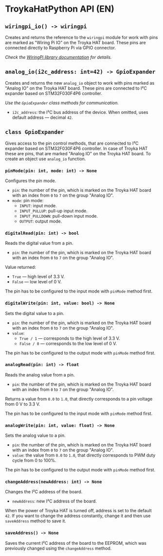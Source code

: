 # TroykaHatPython API (EN)

## `wiringpi_io() -> wiringpi`

Creates and returns the reference to the `wiringpi` module for work with pins are marked as "Wiring Pi IO" on the Troyka HAT board. These pins are connected directly to Raspberry Pi via GPIO connector.

_Check the [WiringPi library documentation](https://pypi.org/project/wiringpi/) for details._

## `analog_io(i2c_address: int=42) -> GpioExpander`

Creates and returns the new `analog_io` object to work with pins marked as "Analog IO" on the Troyka HAT board. These pins are connected to I²C expander based on STM32F030F4P6 controller.

_Use the `GpioExpander` class methods for communication._

- `i2c_address`: the I²C bus address of the device. When omitted, uses default address — decimal `42`.

## `class GpioExpander`

Gives access to the pin control methods, that are connected to I²C expander based on STM32F030F4P6 controller. In case of Troyka HAT these are pins, that are marked "Analog IO" on the Troyka HAT board. To create an object use `analog_io` function.

### `pinMode(pin: int, mode: int) -> None`

Configures the pin mode.

- `pin`: the number of the pin, which is marked on the Troyka HAT board with an index from `0` to `7` on the group "Analog IO".
- `mode`: pin mode:
  - `INPUT`: input mode.
  - `INPUT_PULLUP`: pull-up input mode.
  - `INPUT_PULLDOWN`: pull-down input mode.
  - `OUTPUT`: output mode.

### `digitalRead(pin: int) -> bool`

Reads the digital value from a pin.

- `pin`: the number of the pin, which is marked on the Troyka HAT board with an index from `0` to `7` on the group "Analog IO".

Value returned:

- `True` — high level of 3.3 V.
- `False` — low level of 0 V.

The pin has to be configured to the input mode with `pinMode` method first.

### `digitalWrite(pin: int, value: bool) -> None`

Sets the digital value to a pin.

- `pin`: the number of the pin, which is marked on the Troyka HAT board with an index from `0` to `7` on the group "Analog IO".
- `value`: 
    - `True / 1` — corresponds to the high level of 3.3 V.
    - `False / 0` — corresponds to the low level of 0 V.

The pin has to be configured to the output mode with `pinMode` method first.

### `analogRead(pin: int) -> float`

Reads the analog value from a pin.

- `pin`: the number of the pin, which is marked on the Troyka HAT board with an index from `0` to `7` on the group "Analog IO".

Returns a value from `0.0` to `1.0`, that directly corresponds to a pin voltage from 0 V to 3.3 V.

The pin has to be configured to the input mode with `pinMode` method first.

### `analogWrite(pin: int, value: float) -> None`

Sets the analog value to a pin.

- `pin`: the number of the pin, which is marked on the Troyka HAT board with an index from `0` to `7` on the group "Analog IO".
- `value`: the value from `0.0` to `1.0`, that directly corresponds to PWM duty cycle from 0 to 100%.

The pin has to be configured to the output mode with `pinMode` method first.

### `changeAddress(newAddress: int) -> None`

Changes the I²C address of the board.

- `newAddress`: new I²C address of the board.

When the power of Troyka HAT is turned off, address is set to the default `42`. If you want to change the address constantly, change it and then use `saveAddress` method to save it.

### `saveAddress() -> None`

Saves the current I²C address of the board to the EEPROM, which was previously changed using the `changeAddress` method.
